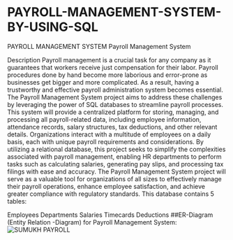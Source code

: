# PAYROLL-MANAGEMENT-SYSTEM-BY-USING-SQL
PAYROLL MANAGEMENT SYSTEM
Payroll Management System

Description Payroll management is a crucial task for any company as it guarantees that workers receive just compensation for their labor. Payroll procedures done by hand become more laborious and error-prone as businesses get bigger and more complicated. As a result, having a trustworthy and effective payroll administration system becomes essential. The Payroll Management System project aims to address these challenges by leveraging the power of SQL databases to streamline payroll processes. This system will provide a centralized platform for storing, managing, and processing all payroll-related data, including employee information, attendance records, salary structures, tax deductions, and other relevant details. Organizations interact with a multitude of employees on a daily basis, each with unique payroll requirements and considerations. By utilizing a relational database, this project seeks to simplify the complexities associated with payroll management, enabling HR departments to perform tasks such as calculating salaries, generating pay slips, and processing tax filings with ease and accuracy. The Payroll Management System project will serve as a valuable tool for organizations of all sizes to effectively manage their payroll operations, enhance employee satisfaction, and achieve greater compliance with regulatory standards. This database contains 5 tables:

Employees
Departments
Salaries
Timecards
Deductions
##ER-Diagram (Entity Relation -Diagram) for Payroll Management
System:
![SUMUKH PAYROLL](https://github.com/Sumukh2731/PAYROLL-MANAGEMENT-SYSTEM-BY-USING-SQL/assets/174996736/850fd4f9-f61c-4630-a016-db8ce337c20f)
